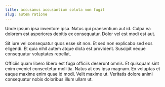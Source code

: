 ```yaml
---
title: accusamus accusantium soluta non fugit
slug: autem ratione
---
```


Unde ipsum ipsa inventore ipsa. Natus qui praesentium aut id. Culpa ea dolorem est asperiores debitis ex consequatur. Dolor vel est modi est aut.

Sit iure vel consequatur quos esse sit non. Et sed non explicabo sed eos eligendi. Et quia nihil autem atque dicta est provident. Suscipit neque consequatur voluptates repellat.

Officiis quam libero libero est fuga officiis deserunt omnis. Et quisquam sint enim eveniet consectetur mollitia. Natus at eos ipsa magnam. Ex voluptas et eaque maxime enim quae id modi. Velit maxime ut. Veritatis dolore animi consequatur nobis doloribus illum ullam ut.
